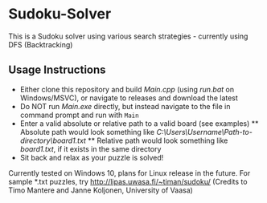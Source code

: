 # Sudoku-Solver
 This is a Sudoku solver using various search strategies - currently using DFS (Backtracking)
 
 ## Usage Instructions
 * Either clone this repository and build *Main.cpp* (using *run.bat* on Windows/MSVC), or navigate to releases and download the latest
 * Do NOT run *Main.exe* directly, but instead navigate to the file in command prompt and run with `Main`
 * Enter a valid absolute or relative path to a valid board (see examples)
 ** Absolute path would look something like *C:\Users\Username\Path-to-directory\board1.txt*
 ** Relative path would look something like *board1.txt*, if it exists in the same directory
 * Sit back and relax as your puzzle is solved!
 
 Currently tested on Windows 10, plans for Linux release in the future.
 For sample *.txt puzzles, try http://lipas.uwasa.fi/~timan/sudoku/ (Credits to Timo Mantere and Janne Koljonen, University of Vaasa)
